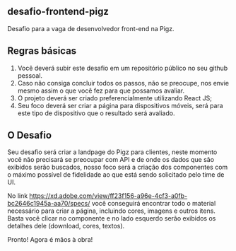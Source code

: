 ## desafio-frontend-pigz
Desafio para a vaga de desenvolvedor front-end na Pigz. 

## Regras básicas
1. Você deverá subir este desafio em um repositório público no seu github pessoal.
2. Caso não consiga concluir todos os passos, não se preocupe, nos envie mesmo assim o que você fez para que possamos avaliar.
3. O projeto deverá ser criado preferencialmente utilizando React JS;
4. Seu foco deverá ser criar a página para dispositivos móveis, será para este tipo de dispositivo que o resultado será avaliado.

## O Desafio
Seu desafio será criar a landpage do Pigz para clientes, neste momento você não precisará se preocupar com API e de onde os dados que são exibidos serão buscados, nosso foco será a criação dos componentes com o máximo possível de fidelidade ao que está sendo solicitado pelo time de UI.

No link https://xd.adobe.com/view/ff23f156-a96e-4cf3-a0fb-bc2646c1945a-aa70/specs/ você conseguirá encontrar todo o material necessário para criar a página, incluindo cores, imagens e outros itens. Basta você clicar no componente e no lado esquerdo serão exibidos os detalhes dele (download, cores, textos).


Pronto! Agora é mãos à obra!
